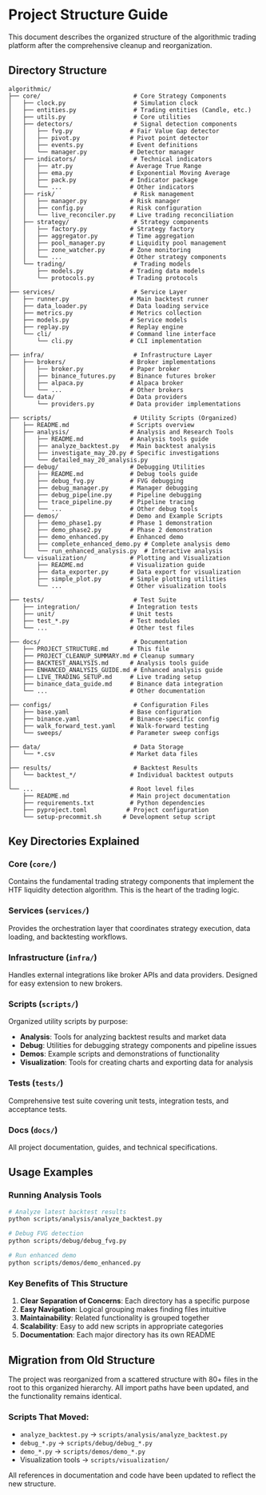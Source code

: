 # Project Structure Guide

This document describes the organized structure of the algorithmic trading platform after the comprehensive cleanup and reorganization.

## Directory Structure

```
algorithmic/
├── core/                          # Core Strategy Components
│   ├── clock.py                   # Simulation clock
│   ├── entities.py                # Trading entities (Candle, etc.)
│   ├── utils.py                   # Core utilities
│   ├── detectors/                 # Signal detection components
│   │   ├── fvg.py                # Fair Value Gap detector
│   │   ├── pivot.py              # Pivot point detector
│   │   ├── events.py             # Event definitions
│   │   └── manager.py            # Detector manager
│   ├── indicators/                # Technical indicators
│   │   ├── atr.py                # Average True Range
│   │   ├── ema.py                # Exponential Moving Average
│   │   ├── pack.py               # Indicator package
│   │   └── ...                   # Other indicators
│   ├── risk/                      # Risk management
│   │   ├── manager.py            # Risk manager
│   │   ├── config.py             # Risk configuration
│   │   └── live_reconciler.py    # Live trading reconciliation
│   ├── strategy/                  # Strategy components
│   │   ├── factory.py            # Strategy factory
│   │   ├── aggregator.py         # Time aggregation
│   │   ├── pool_manager.py       # Liquidity pool management
│   │   ├── zone_watcher.py       # Zone monitoring
│   │   └── ...                   # Other strategy components
│   └── trading/                   # Trading models
│       ├── models.py             # Trading data models
│       └── protocols.py          # Trading protocols
│
├── services/                      # Service Layer
│   ├── runner.py                 # Main backtest runner
│   ├── data_loader.py            # Data loading service
│   ├── metrics.py                # Metrics collection
│   ├── models.py                 # Service models
│   ├── replay.py                 # Replay engine
│   └── cli/                      # Command line interface
│       └── cli.py                # CLI implementation
│
├── infra/                         # Infrastructure Layer
│   ├── brokers/                  # Broker implementations
│   │   ├── broker.py             # Paper broker
│   │   ├── binance_futures.py    # Binance futures broker
│   │   ├── alpaca.py             # Alpaca broker
│   │   └── ...                   # Other brokers
│   └── data/                     # Data providers
│       └── providers.py          # Data provider implementations
│
├── scripts/                       # Utility Scripts (Organized)
│   ├── README.md                 # Scripts overview
│   ├── analysis/                 # Analysis and Research Tools
│   │   ├── README.md             # Analysis tools guide
│   │   ├── analyze_backtest.py   # Main backtest analysis
│   │   ├── investigate_may_20.py # Specific investigations
│   │   └── detailed_may_20_analysis.py
│   ├── debug/                    # Debugging Utilities
│   │   ├── README.md             # Debug tools guide
│   │   ├── debug_fvg.py          # FVG debugging
│   │   ├── debug_manager.py      # Manager debugging
│   │   ├── debug_pipeline.py     # Pipeline debugging
│   │   ├── trace_pipeline.py     # Pipeline tracing
│   │   └── ...                   # Other debug tools
│   ├── demos/                    # Demo and Example Scripts
│   │   ├── demo_phase1.py        # Phase 1 demonstration
│   │   ├── demo_phase2.py        # Phase 2 demonstration
│   │   ├── demo_enhanced.py      # Enhanced demo
│   │   ├── complete_enhanced_demo.py # Complete analysis demo
│   │   └── run_enhanced_analysis.py  # Interactive analysis
│   └── visualization/            # Plotting and Visualization
│       ├── README.md             # Visualization guide
│       ├── data_exporter.py      # Data export for visualization
│       ├── simple_plot.py        # Simple plotting utilities
│       └── ...                   # Other visualization tools
│
├── tests/                         # Test Suite
│   ├── integration/              # Integration tests
│   ├── unit/                     # Unit tests
│   ├── test_*.py                 # Test modules
│   └── ...                       # Other test files
│
├── docs/                          # Documentation
│   ├── PROJECT_STRUCTURE.md      # This file
│   ├── PROJECT_CLEANUP_SUMMARY.md # Cleanup summary
│   ├── BACKTEST_ANALYSIS.md      # Analysis tools guide
│   ├── ENHANCED_ANALYSIS_GUIDE.md # Enhanced analysis guide
│   ├── LIVE_TRADING_SETUP.md     # Live trading setup
│   ├── binance_data_guide.md     # Binance data integration
│   └── ...                       # Other documentation
│
├── configs/                       # Configuration Files
│   ├── base.yaml                 # Base configuration
│   ├── binance.yaml              # Binance-specific config
│   ├── walk_forward_test.yaml    # Walk-forward testing
│   └── sweeps/                   # Parameter sweep configs
│
├── data/                          # Data Storage
│   └── *.csv                     # Market data files
│
├── results/                       # Backtest Results
│   └── backtest_*/               # Individual backtest outputs
│
└── ...                           # Root level files
    ├── README.md                 # Main project documentation
    ├── requirements.txt          # Python dependencies
    ├── pyproject.toml           # Project configuration
    └── setup-precommit.sh      # Development setup script
```

## Key Directories Explained

### Core (`core/`)
Contains the fundamental trading strategy components that implement the HTF liquidity detection algorithm. This is the heart of the trading logic.

### Services (`services/`)
Provides the orchestration layer that coordinates strategy execution, data loading, and backtesting workflows.

### Infrastructure (`infra/`)
Handles external integrations like broker APIs and data providers. Designed for easy extension to new brokers.

### Scripts (`scripts/`)
Organized utility scripts by purpose:
- **Analysis**: Tools for analyzing backtest results and market data
- **Debug**: Utilities for debugging strategy components and pipeline issues
- **Demos**: Example scripts and demonstrations of functionality
- **Visualization**: Tools for creating charts and exporting data for analysis

### Tests (`tests/`)
Comprehensive test suite covering unit tests, integration tests, and acceptance tests.

### Docs (`docs/`)
All project documentation, guides, and technical specifications.

## Usage Examples

### Running Analysis Tools
```bash
# Analyze latest backtest results
python scripts/analysis/analyze_backtest.py

# Debug FVG detection
python scripts/debug/debug_fvg.py

# Run enhanced demo
python scripts/demos/demo_enhanced.py
```

### Key Benefits of This Structure

1. **Clear Separation of Concerns**: Each directory has a specific purpose
2. **Easy Navigation**: Logical grouping makes finding files intuitive
3. **Maintainability**: Related functionality is grouped together
4. **Scalability**: Easy to add new scripts in appropriate categories
5. **Documentation**: Each major directory has its own README

## Migration from Old Structure

The project was reorganized from a scattered structure with 80+ files in the root to this organized hierarchy. All import paths have been updated, and the functionality remains identical.

### Scripts That Moved:
- `analyze_backtest.py` → `scripts/analysis/analyze_backtest.py`
- `debug_*.py` → `scripts/debug/debug_*.py`
- `demo_*.py` → `scripts/demos/demo_*.py`
- Visualization tools → `scripts/visualization/`

All references in documentation and code have been updated to reflect the new structure.
